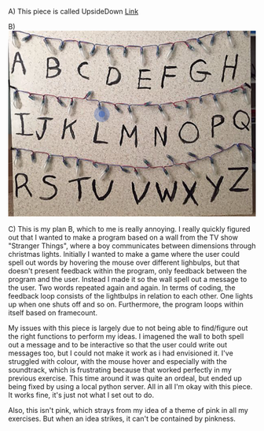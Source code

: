 A)  This piece is called UpsideDown
[Link](https://emmaottilie.github.io/Exercises/miniex4/)

B)  ![ScreenShot](https://github.com/EmmaOttilie/Exercises/blob/gh-pages/miniex4/3.png)

C)  This is my plan B, which to me is really annoying. I really quickly figured out that I wanted to make a program based on a wall from the TV show "Stranger Things", where a boy communicates between dimensions through christmas lights. Initially I wanted to make a game where the user could spell out words by hovering the mouse over different lighbulps, but that doesn't present feedback within the program, only feedback between the program and the user. Instead I made it so the wall spell out a message to the user. Two words repeated again and again. 
In terms of coding, the feedback loop consists of the lightbulps in relation to each other. One lights up when one shuts off and so on. Furthermore, the program loops within itself based on framecount. 

My issues with this piece is largely due to not being able to find/figure out the right functions to perform my ideas. I imagened the wall to both spell out a message and to be interactive so that the user could write out messages too, but I could not make it work as i had envisioned it. I've struggled with colour, with the mouse hover and especially with the soundtrack, which is frustrating because that worked perfectly in my previous exercise. This time around it was quite an ordeal, but ended up being fixed by using a local python server. 
All in all I'm okay with this piece. It works fine, it's just not what I set out to do.

Also, this isn't pink, which strays from my idea of a theme of pink in all my exercises. But when an idea strikes, it can't be contained by pinkness. 

